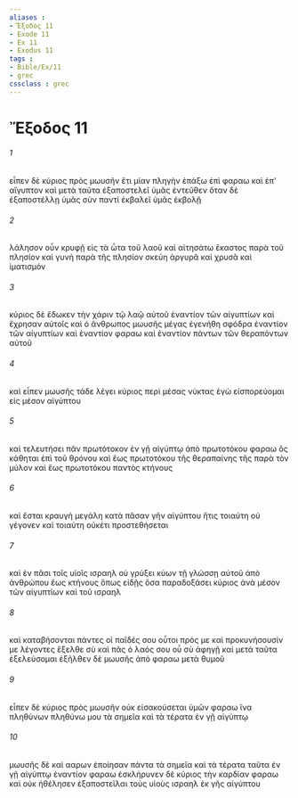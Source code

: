 ```yaml
---
aliases : 
- Ἔξοδος 11
- Exode 11
- Ex 11
- Exodus 11
tags : 
- Bible/Ex/11
- grec
cssclass : grec
---
```


# Ἔξοδος 11

###### 1
εἶπεν δὲ κύριος πρὸς μωυσῆν ἔτι μίαν πληγὴν ἐπάξω ἐπὶ φαραω καὶ ἐπ' αἴγυπτον καὶ μετὰ ταῦτα ἐξαποστελεῖ ὑμᾶς ἐντεῦθεν ὅταν δὲ ἐξαποστέλλῃ ὑμᾶς σὺν παντὶ ἐκβαλεῖ ὑμᾶς ἐκβολῇ
###### 2
λάλησον οὖν κρυφῇ εἰς τὰ ὦτα τοῦ λαοῦ καὶ αἰτησάτω ἕκαστος παρὰ τοῦ πλησίον καὶ γυνὴ παρὰ τῆς πλησίον σκεύη ἀργυρᾶ καὶ χρυσᾶ καὶ ἱματισμόν
###### 3
κύριος δὲ ἔδωκεν τὴν χάριν τῷ λαῷ αὐτοῦ ἐναντίον τῶν αἰγυπτίων καὶ ἔχρησαν αὐτοῖς καὶ ὁ ἄνθρωπος μωυσῆς μέγας ἐγενήθη σφόδρα ἐναντίον τῶν αἰγυπτίων καὶ ἐναντίον φαραω καὶ ἐναντίον πάντων τῶν θεραπόντων αὐτοῦ
###### 4
καὶ εἶπεν μωυσῆς τάδε λέγει κύριος περὶ μέσας νύκτας ἐγὼ εἰσπορεύομαι εἰς μέσον αἰγύπτου
###### 5
καὶ τελευτήσει πᾶν πρωτότοκον ἐν γῇ αἰγύπτῳ ἀπὸ πρωτοτόκου φαραω ὃς κάθηται ἐπὶ τοῦ θρόνου καὶ ἕως πρωτοτόκου τῆς θεραπαίνης τῆς παρὰ τὸν μύλον καὶ ἕως πρωτοτόκου παντὸς κτήνους
###### 6
καὶ ἔσται κραυγὴ μεγάλη κατὰ πᾶσαν γῆν αἰγύπτου ἥτις τοιαύτη οὐ γέγονεν καὶ τοιαύτη οὐκέτι προστεθήσεται
###### 7
καὶ ἐν πᾶσι τοῖς υἱοῖς ισραηλ οὐ γρύξει κύων τῇ γλώσσῃ αὐτοῦ ἀπὸ ἀνθρώπου ἕως κτήνους ὅπως εἰδῇς ὅσα παραδοξάσει κύριος ἀνὰ μέσον τῶν αἰγυπτίων καὶ τοῦ ισραηλ
###### 8
καὶ καταβήσονται πάντες οἱ παῖδές σου οὗτοι πρός με καὶ προκυνήσουσίν με λέγοντες ἔξελθε σὺ καὶ πᾶς ὁ λαός σου οὗ σὺ ἀφηγῇ καὶ μετὰ ταῦτα ἐξελεύσομαι ἐξῆλθεν δὲ μωυσῆς ἀπὸ φαραω μετὰ θυμοῦ
###### 9
εἶπεν δὲ κύριος πρὸς μωυσῆν οὐκ εἰσακούσεται ὑμῶν φαραω ἵνα πληθύνων πληθύνω μου τὰ σημεῖα καὶ τὰ τέρατα ἐν γῇ αἰγύπτῳ
###### 10
μωυσῆς δὲ καὶ ααρων ἐποίησαν πάντα τὰ σημεῖα καὶ τὰ τέρατα ταῦτα ἐν γῇ αἰγύπτῳ ἐναντίον φαραω ἐσκλήρυνεν δὲ κύριος τὴν καρδίαν φαραω καὶ οὐκ ἠθέλησεν ἐξαποστεῖλαι τοὺς υἱοὺς ισραηλ ἐκ γῆς αἰγύπτου
